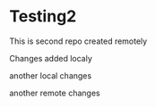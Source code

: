 # Testing2


This is second repo created remotely

Changes added localy


another local changes

another remote changes

